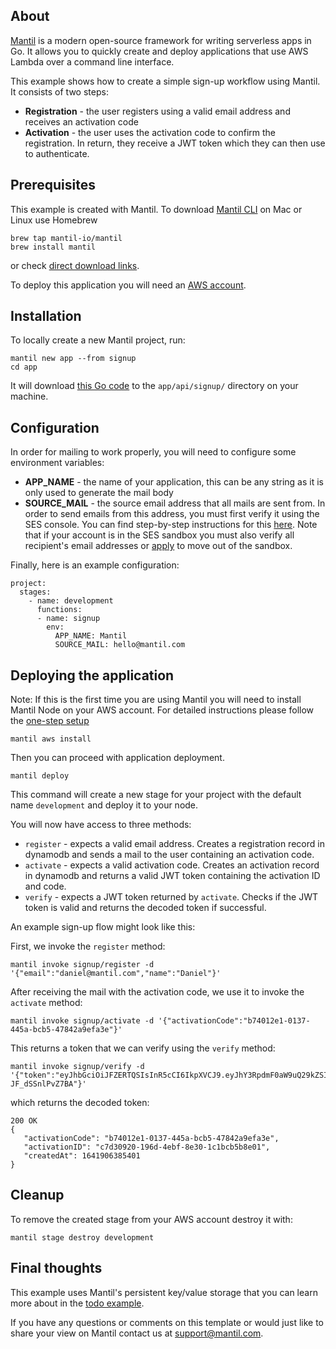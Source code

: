 ## About
[Mantil](https://www.mantil.com) is a modern open-source framework for writing serverless apps in Go. It allows you to quickly create and deploy applications that use AWS Lambda over a command line interface. 

This example shows how to create a simple sign-up workflow using Mantil. It consists of two steps:
- **Registration** - the user registers using a valid email address and receives an activation code
- **Activation** - the user uses the activation code to confirm the registration. In return, they receive a JWT token which they can then use to authenticate.

## Prerequisites

This example is created with Mantil. To download [Mantil CLI](https://github.com/mantil-io/mantil#installation) on Mac or Linux use Homebrew 
```
brew tap mantil-io/mantil
brew install mantil
```
or check [direct download links](https://github.com/mantil-io/mantil#installation).

To deploy this application you will need an [AWS account](https://aws.amazon.com/premiumsupport/knowledge-center/create-and-activate-aws-account/).

## Installation

To locally create a new Mantil project, run:
```
mantil new app --from signup
cd app
```
It will download [this Go code](https://github.com/mantil-io/example-signup/tree/master/api/signup) to the `app/api/signup/` directory on your machine.

## Configuration

In order for mailing to work properly, you will need to configure some environment variables:
- **APP_NAME** - the name of your application, this can be any string as it is only used to generate the mail body
- **SOURCE_MAIL** - the source email address that all mails are sent from. In order to send emails from this address, you must first verify it using the SES console. You can find step-by-step instructions for this [here](https://aws.amazon.com/getting-started/hands-on/send-an-email/). Note that if your account is in the SES sandbox you must also verify all recipient's email addresses or [apply](https://docs.aws.amazon.com/ses/latest/DeveloperGuide/request-production-access.html) to move out of the sandbox.

Finally, here is an example configuration:
```
project:
  stages:
    - name: development
      functions:
      - name: signup
        env:
          APP_NAME: Mantil
          SOURCE_MAIL: hello@mantil.com
```

## Deploying the application

Note: If this is the first time you are using Mantil you will need to install Mantil Node on your AWS account. For detailed instructions please follow the [one-step setup](https://github.com/mantil-io/mantil/blob/master/docs/getting_started.md#setup)
```
mantil aws install
```
Then you can proceed with application deployment.
```
mantil deploy
```
This command will create a new stage for your project with the default name `development` and deploy it to your node.

You will now have access to three methods:
- `register` - expects a valid email address. Creates a registration record in dynamodb and sends a mail to the user containing an activation code.
- `activate` - expects a valid activation code. Creates an activation record in dynamodb and returns a valid JWT token containing the activation ID and code.
- `verify` - expects a JWT token returned by `activate`. Checks if the JWT token is valid and returns the decoded token if successful.

An example sign-up flow might look like this:

First, we invoke the `register` method:
```
mantil invoke signup/register -d '{"email":"daniel@mantil.com","name":"Daniel"}'
```
After receiving the mail with the activation code, we use it to invoke the `activate` method:
```
mantil invoke signup/activate -d '{"activationCode":"b74012e1-0137-445a-bcb5-47842a9efa3e"}'
```
This returns a token that we can verify using the `verify` method:
```
mantil invoke signup/verify -d '{"token":"eyJhbGciOiJFZERTQSIsInR5cCI6IkpXVCJ9.eyJhY3RpdmF0aW9uQ29kZSI6ImI3NDAxMmUxLTAxMzctNDQ1YS1iY2I1LTQ3ODQyYTllZmEzZSIsImFjdGl2YXRpb25JRCI6ImM3ZDMwOTIwLTE5NmQtNGViZi04ZTMwLTFjMWJjYjViOGUwMSIsImNyZWF0ZWRBdCI6MTY0MTkwNjM4NTQwMSwiaWF0IjoxNjQxOTA2Mzg1LCJleHAiOjE2NzM0NDIzODV9.kgtrAJ4Wm3DkjVdbH_cTm576LsD9GZG8P4zmVbDrCVJSUueIsx_RIJ0oKPSag569D4fzbpz-JF_dSSnlPvZ7BA"}'
```
which returns the decoded token:
```
200 OK
{
   "activationCode": "b74012e1-0137-445a-bcb5-47842a9efa3e",
   "activationID": "c7d30920-196d-4ebf-8e30-1c1bcb5b8e01",
   "createdAt": 1641906385401
}
```

## Cleanup

To remove the created stage from your AWS account destroy it with:
```
mantil stage destroy development
```

## Final thoughts

This example uses Mantil's persistent key/value storage that you can learn more about in the [todo example](https://github.com/mantil-io/example-todo).

If you have any questions or comments on this template or would just like to share your view on Mantil contact us at [support@mantil.com](mailto:support@mantil.com).
